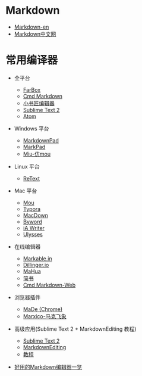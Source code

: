 # Markdown
- [Markdown-en](https://daringfireball.net/projects/markdown/syntax)
- [Markdown中文网](http://www.markdown.cn/)

# 常用编译器
- 全平台
    - [FarBox](https://www.farbox.com/)
    - [Cmd Markdown](https://www.zybuluo.com/mdeditor)
    - [小书匠编辑器](http://soft.xiaoshujiang.com/)
    - [Sublime Text 2](www.sublimetext.com)
    - [Atom](https://atom.io/)   
- Windows 平台
    - [MarkdownPad](http://markdownpad.com/)
    - [MarkPad](http://code52.org/DownmarkerWPF/)
    - [Miu-仿mou](https://www.appinn.com/miu-markdown-editor/)
- Linux 平台
    - [ReText](http://sourceforge.net/p/retext/home/ReText/)
- Mac 平台
    - [Mou](http://mouapp.com/)
    - [Typora](https://typora.io/)
    - [MacDown](http://macdown.uranusjr.com/)
    - [Byword](bywordapp.com)
    - [iA Writer](https://ia.net/writer/ios)
    - [Ulysses](www.ulyssesapp.com)
- 在线编辑器
    - [Markable.in](http://markable.in/)
    - [Dillinger.io](http://dillinger.io/)
    - [MaHua](http://mahua.jser.me/)
    - [简书](https://www.jianshu.com)
    - [Cmd Markdown-Web](https://www.zybuluo.com/mdeditor)
- 浏览器插件
    - [MaDe (Chrome)](https://chrome.google.com/webstore/detail/oknndfeeopgpibecfjljjfanledpbkog)
    - [Marxico-马克飞象](https://maxiang.io/)

- 高级应用(Sublime Text 2 + MarkdownEditing 教程)
    - [Sublime Text 2](http://www.sublimetext.com/2)
    - [MarkdownEditing](http://ttscoff.github.com/MarkdownEditing/)
    - [教程](https://lucifr.com/2012/07/12/markdownediting-for-sublime-text-2/)

- [好用的Markdown编辑器一览](http://www.williamlong.info/archives/4319.html)